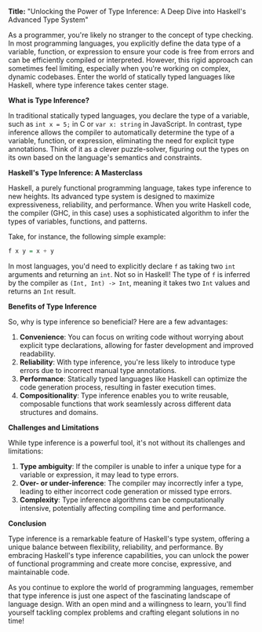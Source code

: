 **Title:** "Unlocking the Power of Type Inference: A Deep Dive into Haskell's Advanced Type System"

As a programmer, you're likely no stranger to the concept of type checking. In most programming languages, you explicitly define the data type of a variable, function, or expression to ensure your code is free from errors and can be efficiently compiled or interpreted. However, this rigid approach can sometimes feel limiting, especially when you're working on complex, dynamic codebases. Enter the world of statically typed languages like Haskell, where type inference takes center stage.

**What is Type Inference?**

In traditional statically typed languages, you declare the type of a variable, such as `int x = 5;` in C or `var x: string` in JavaScript. In contrast, type inference allows the compiler to automatically determine the type of a variable, function, or expression, eliminating the need for explicit type annotations. Think of it as a clever puzzle-solver, figuring out the types on its own based on the language's semantics and constraints.

**Haskell's Type Inference: A Masterclass**

Haskell, a purely functional programming language, takes type inference to new heights. Its advanced type system is designed to maximize expressiveness, reliability, and performance. When you write Haskell code, the compiler (GHC, in this case) uses a sophisticated algorithm to infer the types of variables, functions, and patterns.

Take, for instance, the following simple example:
```haskell
f x y = x + y
```
In most languages, you'd need to explicitly declare `f` as taking two `int` arguments and returning an `int`. Not so in Haskell! The type of `f` is inferred by the compiler as `(Int, Int) -> Int`, meaning it takes two `Int` values and returns an `Int` result.

**Benefits of Type Inference**

So, why is type inference so beneficial? Here are a few advantages:

1. **Convenience**: You can focus on writing code without worrying about explicit type declarations, allowing for faster development and improved readability.
2. **Reliability**: With type inference, you're less likely to introduce type errors due to incorrect manual type annotations.
3. **Performance**: Statically typed languages like Haskell can optimize the code generation process, resulting in faster execution times.
4. **Compositionality**: Type inference enables you to write reusable, composable functions that work seamlessly across different data structures and domains.

**Challenges and Limitations**

While type inference is a powerful tool, it's not without its challenges and limitations:

1. **Type ambiguity**: If the compiler is unable to infer a unique type for a variable or expression, it may lead to type errors.
2. **Over- or under-inference**: The compiler may incorrectly infer a type, leading to either incorrect code generation or missed type errors.
3. **Complexity**: Type inference algorithms can be computationally intensive, potentially affecting compiling time and performance.

**Conclusion**

Type inference is a remarkable feature of Haskell's type system, offering a unique balance between flexibility, reliability, and performance. By embracing Haskell's type inference capabilities, you can unlock the power of functional programming and create more concise, expressive, and maintainable code.

As you continue to explore the world of programming languages, remember that type inference is just one aspect of the fascinating landscape of language design. With an open mind and a willingness to learn, you'll find yourself tackling complex problems and crafting elegant solutions in no time!